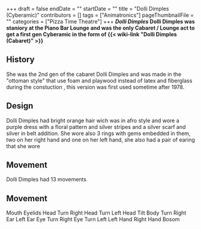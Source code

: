 +++
draft = false
endDate = ""
startDate = ""
title = "Dolli Dimples (Cyberamic)"
contributors = []
tags = ["Animatronics"]
pageThumbnailFile = ""
categories = ["Pizza Time Theatre"]
+++
***Dolli Dimples* Dolli Dimples was staniory at the Piano Bar Lounge and was the only Cabaret / Lounge act to get a first gen Cyberamic in the form of {{< wiki-link "Dolli Dimples (Cabaret)" >}}**

## History

She was the 2nd gen of the cabaret Dolli Dimples and was made in the "ottoman style" that use foam and playwood instead of latex and fiberglass during the constuction , this version was first used sometime after 1978.

## Design

Dolli Dimples had bright orange hair wich was in afro style and wore a purple dress with a floral pattern and silver stripes and a silver scarf and silver in belt addition. She wore also 3 rings with gems embedded in them, two on her right hand and one on her left hand, she also had a pair of earing that she wore

## Movement

Dolli Dimples had 13 movements

  Movement
  -----------------
  Mouth
  Eyelids
  Head Turn Right
  Head Turn Left
  Head Tilt
  Body Turn
  Right Ear
  Left Ear
  Eye Turn Right
  Eye Turn Left
  Left Hand
  Right Hand
  Bosom
